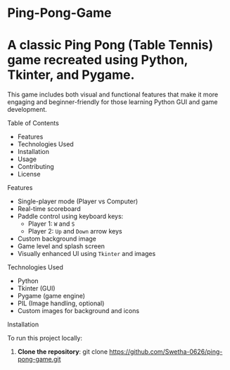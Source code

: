 # Ping-Pong-Game
# A classic Ping Pong (Table Tennis) game recreated using Python, Tkinter, and Pygame.
This game includes both visual and functional features that make it more engaging and beginner-friendly for those learning Python GUI and game development.

Table of Contents
- Features 
- Technologies Used 
- Installation  
- Usage  
- Contributing  
- License

Features
- Single-player mode (Player vs Computer)
- Real-time scoreboard
- Paddle control using keyboard keys:
  - Player 1: `W` and `S`  
  - Player 2: `Up` and `Down` arrow keys
- Custom background image
- Game level and splash screen
- Visually enhanced UI using `Tkinter` and images

Technologies Used
- Python
- Tkinter (GUI)
- Pygame (game engine)
- PIL (Image handling, optional)
- Custom images for background and icons

Installation

To run this project locally:

1. **Clone the repository**:
   git clone https://github.com/Swetha-0626/ping-pong-game.git


